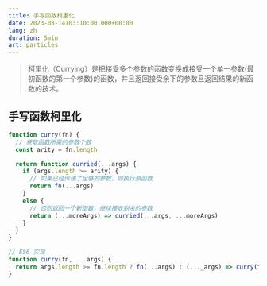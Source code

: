 ```yaml
---
title: 手写函数柯里化
date: 2023-08-14T03:10:00.000+00:00
lang: zh
duration: 5min
art: particles
---
```


> 柯里化（Currying）是把接受多个参数的函数变换成接受一个单一参数(最初函数的第一个参数)的函数，并且返回接受余下的参数且返回结果的新函数的技术。

## 手写函数柯里化

```js
function curry(fn) {
  // 获取函数所需的参数个数
  const arity = fn.length

  return function curried(...args) {
    if (args.length >= arity) {
      // 如果已经传递了足够的参数，则执行原函数
      return fn(...args)
    }
    else {
      // 否则返回一个新函数，继续接收剩余的参数
      return (...moreArgs) => curried(...args, ...moreArgs)
    }
  }
}

// ES6 实现
function curry(fn, ...args) {
  return args.length >= fn.length ? fn(...args) : (..._args) => curry(fn, ...args, ..._args)
}
```
